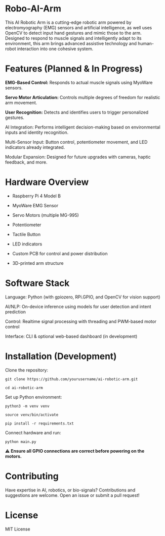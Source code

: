 # Robo-AI-Arm

This AI Robotic Arm is a cutting-edge robotic arm powered by electromyography (EMG) sensors and artificial intelligence, as well uses OpenCV to detect input hand gestures and mimic those to the arm. Designed to respond to muscle signals and intelligently adapt to its environment, this arm brings advanced assistive technology and human-robot interaction into one cohesive system.

# Features (Planned & In Progress)

**EMG-Based Control:** Responds to actual muscle signals using MyoWare sensors.

**Servo Motor Articulation:** Controls multiple degrees of freedom for realistic arm movement.

**User Recognition:** Detects and identifies users to trigger personalized gestures.

AI Integration: Performs intelligent decision-making based on environmental inputs and identity recognition.

Multi-Sensor Input: Button control, potentiometer movement, and LED indicators already integrated.

Modular Expansion: Designed for future upgrades with cameras, haptic feedback, and more.

# Hardware Overview

- Raspberry Pi 4 Model B

- MyoWare EMG Sensor

- Servo Motors (multiple MG-995)

- Potentiometer

- Tactile Button

- LED indicators

- Custom PCB for control and power distribution

- 3D-printed arm structure

# Software Stack

Language: Python (with gpiozero, RPi.GPIO, and OpenCV for vision support)

AI/NLP: On-device inference using models for user detection and intent prediction

Control: Realtime signal processing with threading and PWM-based motor control

Interface: CLI & optional web-based dashboard (in development)

# Installation (Development)

Clone the repository:

    git clone https://github.com/yourusername/ai-robotic-arm.git

    cd ai-robotic-arm

Set up Python environment:

    python3 -m venv venv

    source venv/bin/activate

    pip install -r requirements.txt

Connect hardware and run:

    python main.py

⚠️ **Ensure all GPIO connections are correct before powering on the motors.**

# Contributing

Have expertise in AI, robotics, or bio-signals? Contributions and suggestions are welcome. Open an issue or submit a pull request!

# License

MIT License
